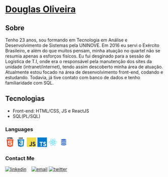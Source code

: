 # <a href="https://www.linkedin.com/in/d0ugui/">Douglas Oliveira</a>

## Sobre
Tenho 23 anos, sou formando em Tecnologia em Análise e Desenvolvimento de Sistemas pela UNINOVE. Em 2016 eu servi o Exército Brasileiro, e além do que muitos pensam, minha atuação no quartel não se resumia apenas a esforços fisícos. Eu fui desginado para a sessão de Logística de T.I, onde era o responsável pela manutenção dos sites da unidade (intranet/internet), tendo assim descoberto minha área de atuação. 
<br>
Atualmente estou focado na área de desenvolvimento front-end, codando e estudando. Todavia, já tive contato com banco de dados e tenho familiaridade com SQL.

## Tecnologias
- Front-end: HTML/CSS, JS e ReactJS
- SQL(PL/SQL)

### Languages

<code><img height="30" src="https://raw.githubusercontent.com/github/explore/80688e429a7d4ef2fca1e82350fe8e3517d3494d/topics/html/html.png"></code>
<code><img height="30" src="https://raw.githubusercontent.com/github/explore/80688e429a7d4ef2fca1e82350fe8e3517d3494d/topics/css/css.png"></code>
<code><img height="30" src="https://raw.githubusercontent.com/github/explore/80688e429a7d4ef2fca1e82350fe8e3517d3494d/topics/javascript/javascript.png"></code>
<code><img height="30" src="https://raw.githubusercontent.com/github/explore/80688e429a7d4ef2fca1e82350fe8e3517d3494d/topics/typescript/typescript.png"></code>
<code><img height="30" src="https://raw.githubusercontent.com/github/explore/80688e429a7d4ef2fca1e82350fe8e3517d3494d/topics/react/react.png"></code>
<code><img height="30" src="https://raw.githubusercontent.com/github/explore/80688e429a7d4ef2fca1e82350fe8e3517d3494d/topics/sql/sql.png"></code>


###  Contact Me
   [![linkedin](https://user-images.githubusercontent.com/25087769/87172072-530a5080-c2dc-11ea-8e2c-8ee4dbf3394b.png)](https://www.linkedin.com/in/d0ugui/) &nbsp;&nbsp;
  [![email](https://user-images.githubusercontent.com/25087769/87174308-a4680f00-c2df-11ea-90b0-5fa1fa76d2f1.png)](mailto:douglaspo_97@outlook.com)
  [![twitter](https://user-images.githubusercontent.com/25087769/87172407-de83e180-c2dc-11ea-9479-a894758266c3.png)](https://twitter.com/d0ugui_) &nbsp;&nbsp;
 
